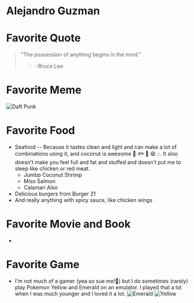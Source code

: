 # Alejandro Guzman

# Favorite Quote
>"The possession of anything begins in the mind."
>>-Bruce Lee

# Favorite Meme
![Daft Punk](http://i2.kym-cdn.com/photos/images/original/000/696/028/a5a.gif)

# Favorite Food
- Seafood
-- Because it tastes clean and light and can make a lot of combinations using it, and coconut is awesome :coconut: :fish: :shrimp: :smile: ::. It also doesn't make you feel full and fat and stuffed and doesn't put me to sleep like chicken or red meat.
  - Jumbp Coconut Shrimp
  - Miso Salmon
  - Calamari
Also
- Delicious burgers from Burger 21
- And really anything with spicy sauce, like chicken wings 

# Favorite Movie and Book
- 

# Favorite Game
- I'm not much of a gamer (yea so sue me!:tongue:) but I do sometimes (rarely) play Pokemon Yellow and Emerald on an emulator. I played that a lot when I was much younger and I loved it a lot. 
![Emerald](http://199.101.98.242/media/images/45224-Pokemon_Emerald_%28U%29%28TrashMan%29-29.png)
![Yellow](http://i.ytimg.com/vi/PHZcYAiw5vs/hqdefault.jpg)
